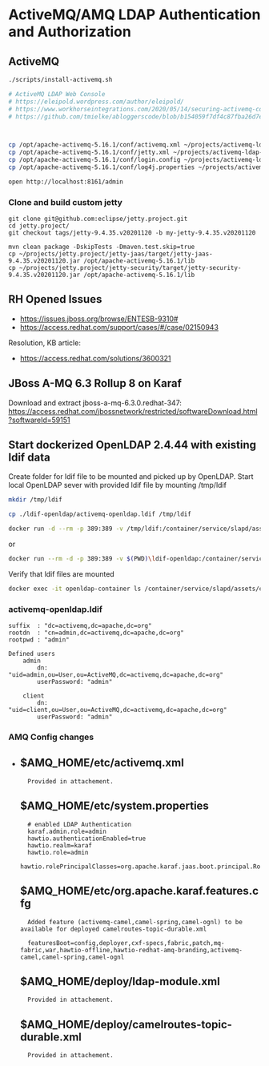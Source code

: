 # ActiveMQ/AMQ LDAP Authentication and Authorization

## ActiveMQ

```bash
./scripts/install-activemq.sh

# ActiveMQ LDAP Web Console
# https://eleipold.wordpress.com/author/eleipold/ 
# https://www.workhorseintegrations.com/2020/05/14/securing-activemq-console-with-ldap/
# https://github.com/tmielke/abloggerscode/blob/b154059f7df4c87fba26d7e65ad1dbb374a713c3/Articles/Blog/AMQJettyLDAP/jetty.xml



cp /opt/apache-activemq-5.16.1/conf/activemq.xml ~/projects/activemq-ldap-authorization/conf
cp /opt/apache-activemq-5.16.1/conf/jetty.xml ~/projects/activemq-ldap-authorization/conf
cp /opt/apache-activemq-5.16.1/conf/login.config ~/projects/activemq-ldap-authorization/conf
cp /opt/apache-activemq-5.16.1/conf/log4j.properties ~/projects/activemq-ldap-authorization/conf

open http://localhost:8161/admin


```

### Clone and build custom jetty

```shell
git clone git@github.com:eclipse/jetty.project.git
cd jetty.project/
git checkout tags/jetty-9.4.35.v20201120 -b my-jetty-9.4.35.v20201120

mvn clean package -DskipTests -Dmaven.test.skip=true
cp ~/projects/jetty.project/jetty-jaas/target/jetty-jaas-9.4.35.v20201120.jar /opt/apache-activemq-5.16.1/lib
cp ~/projects/jetty.project/jetty-security/target/jetty-security-9.4.35.v20201120.jar /opt/apache-activemq-5.16.1/lib
```

## RH Opened Issues

* https://issues.jboss.org/browse/ENTESB-9310#
* https://access.redhat.com/support/cases/#/case/02150943

Resolution, KB article:

* https://access.redhat.com/solutions/3600321

## JBoss A-MQ 6.3 Rollup 8 on Karaf

Download and extract jboss-a-mq-6.3.0.redhat-347: https://access.redhat.com/jbossnetwork/restricted/softwareDownload.html?softwareId=59151

## Start dockerized OpenLDAP 2.4.44 with existing ldif data

Create folder for ldif file to be mounted and picked up by OpenLDAP. Start local OpenLDAP sever with provided ldif file by mounting /tmp/ldif

```bash
mkdir /tmp/ldif

cp ./ldif-openldap/activemq-openldap.ldif /tmp/ldif

docker run -d --rm -p 389:389 -v /tmp/ldif:/container/service/slapd/assets/config/bootstrap/ldif/custom -e LDAP_DOMAIN=activemq.apache.org -e LDAP_ORGANISATION="Apache ActiveMQ Test Org" -e LDAP_ROOTPASS=admin --name openldap-container osixia/openldap:1.2.1 --copy-service
```

or

```bash
docker run --rm -d -p 389:389 -v $(PWD)\ldif-openldap:/container/service/slapd/assets/config/bootstrap/ldif/custom -e LDAP_DOMAIN=activemq.apache.org -e LDAP_ORGANISATION="Apache ActiveMQ Test Org" -e LDAP_ROOTPASS=admin --name openldap-container osixia/openldap:1.2.1 --copy-service
```

Verify that ldif files are mounted

```bash
docker exec -it openldap-container ls /container/service/slapd/assets/config/bootstrap/ldif/custom
```
	
### activemq-openldap.ldif

```text
suffix	: "dc=activemq,dc=apache,dc=org"
rootdn	: "cn=admin,dc=activemq,dc=apache,dc=org"
rootpwd	: "admin"

Defined users 
	admin
		dn: "uid=admin,ou=User,ou=ActiveMQ,dc=activemq,dc=apache,dc=org"
		userPassword: "admin"

	client
		dn: "uid=client,ou=User,ou=ActiveMQ,dc=activemq,dc=apache,dc=org"
		userPassword: "admin"
```

### AMQ Config changes
-	
	$AMQ_HOME/etc/activemq.xml 
	-
		
		Provided in attachement.
	
	$AMQ_HOME/etc/system.properties
	-
		# enabled LDAP Authentication
		karaf.admin.role=admin
		hawtio.authenticationEnabled=true
		hawtio.realm=karaf
		hawtio.role=admin
		hawtio.rolePrincipalClasses=org.apache.karaf.jaas.boot.principal.RolePrincipal,org.apache.karaf.jaas.modules.RolePrincipal,org.apache.karaf.jaas.boot.principal.GroupPrincipal
		
	$AMQ_HOME/etc/org.apache.karaf.features.cfg
	-
		Added feature (activemq-camel,camel-spring,camel-ognl) to be available for deployed camelroutes-topic-durable.xml
		
		featuresBoot=config,deployer,cxf-specs,fabric,patch,mq-fabric,war,hawtio-offline,hawtio-redhat-amq-branding,activemq-camel,camel-spring,camel-ognl
	
	
	$AMQ_HOME/deploy/ldap-module.xml
	-
		Provided in attachement.	

	$AMQ_HOME/deploy/camelroutes-topic-durable.xml
	-
	
		Provided in attachement.

